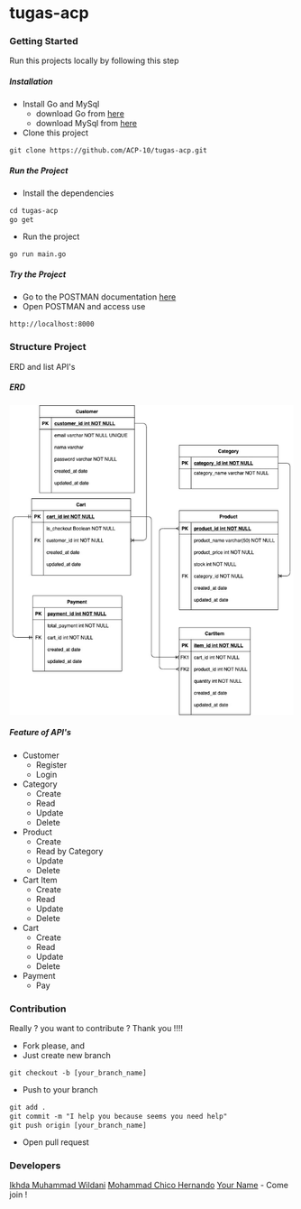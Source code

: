 # tugas-acp

### Getting Started

Run this projects locally by following this step

##### Installation

- Install Go and MySql
  - download Go from [here](https://golang.org/doc/install)
  - download MySql from [here](https://dev.mysql.com/downloads/installer/)
- Clone this project
```
git clone https://github.com/ACP-10/tugas-acp.git
```

##### Run the Project

- Install the dependencies
```
cd tugas-acp
go get
```
- Run the project
```
go run main.go
```

##### Try the Project
- Go to the POSTMAN documentation [here](https://documenter.getpostman.com/view/10004593/TzscqnfK)
- Open POSTMAN and access use
```
http://localhost:8000
```

### Structure Project

ERD and list API's

##### ERD

![alt text](https://github.com/ACP-10/tugas-acp/blob/main/image/Alterra.jpg)

##### Feature of API's

- Customer
  - Register
  - Login
- Category
  - Create
  - Read
  - Update
  - Delete
- Product
  - Create
  - Read by Category
  - Update
  - Delete
- Cart Item
  - Create
  - Read
  - Update
  - Delete
- Cart
  - Create
  - Read
  - Update
  - Delete
- Payment
  - Pay

### Contribution

Really ? you want to contribute ? Thank you !!!!

- Fork please, and
- Just create new branch
```
git checkout -b [your_branch_name]
```
- Push to your branch
```
git add .
git commit -m "I help you because seems you need help"
git push origin [your_branch_name]
```
- Open pull request

### Developers

[Ikhda Muhammad Wildani](https://www.linkedin.com/in/ikhda-muhammad-wildani-b98a03164/)
[Mohammad Chico Hernando](https://www.linkedin.com/in/mohammad-chico-hernando-33b587218/)
[Your Name](https://google.com) - Come join !
